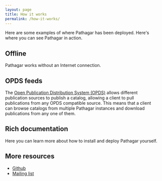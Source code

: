 ```yaml
---
layout: page
title: How it works
permalink: /how-it-works/
---
```


Here are some examples of where Pathagar has been deployed. Here's where you can
see Pathagar in action.


## Offline

Pathagar works without an Internet connection.


## OPDS feeds

The [Open Publication Distribution System (OPDS)](http://opds-spec.org/specs/)
allows different publication sources to publish a catalog, allowing a client to
pull publications from any OPDS compatible source. This means that a client can
browse catalogs from multiple Pathagar instances and download publications from
any one of them.


## Rich documentation

Here you can learn more about how to install and deploy Pathagar yourself.


## More resources

- [Github](https://github.com/pathagarbooks/pathagar)
- [Mailing list](https://mail.archive.org/cgi-bin/mailman/listinfo/pathagar)
